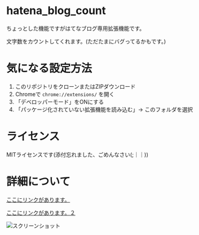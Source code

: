 # hatena_blog_count
ちょっとした機能ですがはてなブログ専用拡張機能です。

文字数をカウントしてくれます。(ただたまにバグってるかもです。)
# 気になる設定方法
1. このリポジトリをクローンまたはZIPダウンロード
2. Chromeで `chrome://extensions/` を開く
3. 「デベロッパーモード」をONにする
4. 「パッケージ化されていない拡張機能を読み込む」→ このフォルダを選択
# ライセンス
MITライセンスです(添付忘れました、ごめんなさい(;｜｜))
# 詳細について
[ここにリンクがあります。](https://akumunoyami.hatenadiary.jp/entry/2025/06/07/181907)

[ここにリンクがあります。２](https://akumunoyami.hatenadiary.jp/entry/2025/06/07/194443)

![スクリーンショット](https://i.gyazo.com/dc1b327236ba00779816c25efaf97eb5.png "スクリーンショット")
